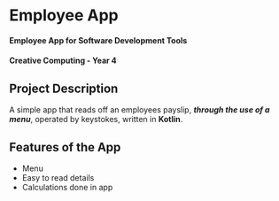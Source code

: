# Employee App
#### Employee App for Software Development Tools
#### Creative Computing - Year 4

## Project Description
A simple app that reads off an employees payslip, ***through the use of a menu***, operated by keystokes, written in **Kotlin**.

## Features of the App
- Menu
- Easy to read details
- Calculations done in app

## 
